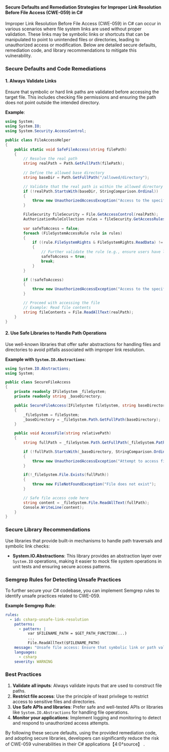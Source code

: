 #### Secure Defaults and Remediation Strategies for Improper Link Resolution Before File Access (CWE-059) in C#

Improper Link Resolution Before File Access (CWE-059) in C# can occur in various scenarios where file system links are used without proper validation. These links may be symbolic links or shortcuts that can be manipulated to point to unintended files or directories, leading to unauthorized access or modification. Below are detailed secure defaults, remediation code, and library recommendations to mitigate this vulnerability.

### Secure Defaults and Code Remediations

#### 1. Always Validate Links
Ensure that symbolic or hard link paths are validated before accessing the target file. This includes checking file permissions and ensuring the path does not point outside the intended directory.

**Example**:
```csharp
using System;
using System.IO;
using System.Security.AccessControl;

public class FileAccessHelper
{
    public static void SafeFileAccess(string filePath)
    {
        // Resolve the real path
        string realPath = Path.GetFullPath(filePath);
        
        // Define the allowed base directory
        string baseDir = Path.GetFullPath("/allowed/directory");

        // Validate that the real path is within the allowed directory
        if (!realPath.StartsWith(baseDir, StringComparison.Ordinal))
        {
            throw new UnauthorizedAccessException("Access to the specified file path is denied.");
        }

        FileSecurity fileSecurity = File.GetAccessControl(realPath);
        AuthorizationRuleCollection rules = fileSecurity.GetAccessRules(true, true, typeof(System.Security.Principal.NTAccount));
        
        var safeToAccess = false;
        foreach (FileSystemAccessRule rule in rules)
        {
            if ((rule.FileSystemRights & FileSystemRights.ReadData) != 0)
            {
                // Further validate the rule (e.g., ensure users have legitimate access)
                safeToAccess = true;
                break;
            }
        }

        if (!safeToAccess)
        {
            throw new UnauthorizedAccessException("Access to the specified file path is denied.");
        }

        // Proceed with accessing the file
        // Example: Read file contents
        string fileContents = File.ReadAllText(realPath);
    }
}
```

#### 2. Use Safe Libraries to Handle Path Operations

Use well-known libraries that offer safer abstractions for handling files and directories to avoid pitfalls associated with improper link resolution.

**Example with `System.IO.Abstractions`**:
```csharp
using System.IO.Abstractions;
using System;

public class SecureFileAccess
{
    private readonly IFileSystem _fileSystem;
    private readonly string _baseDirectory;

    public SecureFileAccess(IFileSystem fileSystem, string baseDirectory)
    {
        _fileSystem = fileSystem;
        _baseDirectory = _fileSystem.Path.GetFullPath(baseDirectory);
    }

    public void AccessFile(string relativePath)
    {
        string fullPath = _fileSystem.Path.GetFullPath(_fileSystem.Path.Combine(_baseDirectory, relativePath));

        if (!fullPath.StartsWith(_baseDirectory, StringComparison.Ordinal))
        {
            throw new UnauthorizedAccessException("Attempt to access file outside base directory");
        }

        if(!_fileSystem.File.Exists(fullPath))
        {
            throw new FileNotFoundException("File does not exist");
        }

        // Safe file access code here
        string content = _fileSystem.File.ReadAllText(fullPath);
        Console.WriteLine(content);
    }
}
```

### Secure Library Recommendations

Use libraries that provide built-in mechanisms to handle path traversals and symbolic link checks:

- **System.IO.Abstractions**: This library provides an abstraction layer over `System.IO` operations, making it easier to mock file system operations in unit tests and ensuring secure access patterns.

### Semgrep Rules for Detecting Unsafe Practices

To further secure your C# codebase, you can implement Semgrep rules to identify unsafe practices related to CWE-059.

**Example Semgrep Rule**:
```yaml
rules:
  - id: csharp-unsafe-link-resolution
    patterns:
      - pattern: |
          var $FILENAME_PATH = $GET_PATH_FUNCTION(...)
          ...
          File.ReadAllText($FILENAME_PATH)
    message: "Unsafe file access: Ensure that symbolic link or path validation is performed."
    languages:
      - csharp
    severity: WARNING
```

### Best Practices

1. **Validate all inputs**: Always validate inputs that are used to construct file paths.
2. **Restrict file access**: Use the principle of least privilege to restrict access to sensitive files and directories.
3. **Use Safe APIs and libraries**: Prefer safe and well-tested APIs or libraries like `System.IO.Abstractions` for handling file operations.
4. **Monitor your applications**: Implement logging and monitoring to detect and respond to unauthorized access attempts.

By following these secure defaults, using the provided remediation code, and adopting secure libraries, developers can significantly reduce the risk of CWE-059 vulnerabilities in their C# applications【4:0†source】  .